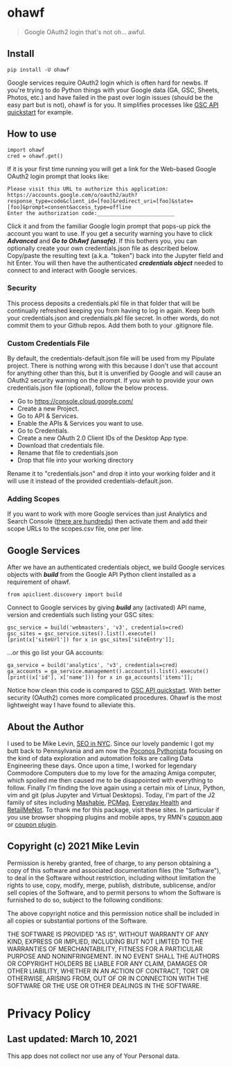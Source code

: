 # ohawf
> Google OAuth2 login that's not oh... awful.


## Install

`pip install -U ohawf`

Google services require OAuth2 login which is often hard for newbs. If you're trying to do Python things with your Google data (GA, GSC, Sheets, Photos, etc.) and have failed in the past over login issues (should be the easy part but is not), ohawf is for you. It simplifies processes like [GSC API quickstart](https://developers.google.com/webmaster-tools/search-console-api-original/v3/quickstart/quickstart-python) for example.

## How to use

    import ohawf
    cred = ohawf.get()

If it is your first time running you will get a link for the Web-based Google OAuth2 login prompt that looks like:

    Please visit this URL to authorize this application: https://accounts.google.com/o/oauth2/auth?response_type=code&client_id=[foo]&redirect_uri=[foo]&state=[foo]&prompt=consent&access_type=offline
    Enter the authorization code:_________________________

Click it and from the familiar Google login prompt that pops-up pick the account you want to use. If you get a security warning you have to click ***Advanced*** and ***Go to OhAwf (unsafe)***. If this bothers you, you can optionally create your own credentials.json file as described below. Copy/paste the resulting text (a.k.a. "token") back into the Jupyter field and hit Enter. You will then have the authenticated ***credentials object*** needed to connect to and interact with Google services. 

### Security

This process deposits a credentials.pkl file in that folder that will be continually refreshed keeping you from having to log in again. Keep both your credentials.json and credentials.pkl file secret. In other words, do not commit them to your Github repos. Add them both to your .gitignore file.

### Custom Credentials File

By default, the credentials-default.json file will be used from my Pipulate project. There is nothing wrong with this because I don't use that account for anything other than this, but it is unverified by Google and will cause an OAuth2 security warning on the prompt. If you wish to provide your own credentials.json file (optional), follow the below process. 

- Go to https://console.cloud.google.com/
- Create a new Project.
- Go to API & Services.
- Enable the APIs & Services you want to use.
- Go to Credentials.
- Create a new OAuth 2.0 Client IDs of the Desktop App type.
- Download that credentials file.
- Rename that file to credentials.json
- Drop that file into your working directory

Rename it to "credentials.json" and drop it into your working folder and it will use it instead of the provided credentials-default.json. 

### Adding Scopes

If you want to work with more Google services than just Analytics and Search Console ([there are hundreds](https://developers.google.com/identity/protocols/oauth2/scopes)) then activate them and add their scope URLs to the scopes.csv file, one per line.

## Google Services

After we have an authenticated credentials object, we build Google services objects with ***build*** from the Google API Python client installed as a requirement of ohawf.

    from apiclient.discovery import build
    
Connect to Google services by giving ***build*** any (activated) API name, version and credentials such listing your GSC sites:

    gsc_service = build('webmasters', 'v3', credentials=cred)
    gsc_sites = gsc_service.sites().list().execute()
    [print(x['siteUrl']) for x in gsc_sites['siteEntry']];

...or this go list your GA accounts:

    ga_service = build('analytics', 'v3', credentials=cred)
    ga_accounts = ga_service.management().accounts().list().execute()
    [print((x['id'], x['name'])) for x in ga_accounts['items']];

Notice how clean this code is compared to [GSC API quickstart](https://developers.google.com/webmaster-tools/search-console-api-original/v3/quickstart/quickstart-python). With better security (OAuth2) comes more complicated procedures. Ohawf is the most lightweight way I have found to alleviate this.

## About the Author
I used to be Mike Levin, [SEO in NYC](https://mikelev.in/). Since our lovely pandemic I got my butt back to Pennsylvania and am now the [Poconos Pythonista](https://www.youtube.com/channel/UCd26IHBHcbtxD7pUdnIgiCw) focusing on the kind of data exploration and automation folks are calling Data Engineering these days. Once upon a time, I worked for legendary Commodore Computers due to my love for the amazing Amiga computer, which spoiled me then caused me to be disappointed with everything to follow. Finally I'm finding the love again using a certain mix of Linux, Python, vim and git (plus Jupyter and Virtual Desktops). Today, I'm part of the J2 family of sites including [Mashable](https://mashable.com/), [PCMag](https://www.pcmag.com/picks/the-best-seo-tools), [Everyday Health](https://www.everydayhealthgroup.com/) and [RetailMeNot](https://www.retailmenot.com/). To thank me for this package, visit these sites. In particular if you use browser shopping plugins and mobile apps, try RMN's [coupon app](https://www.retailmenot.com/mobile) or [coupon plugin](https://www.retailmenot.com/dealfinder/?utm_source=github&utm_medium=employee_miklevin).

## Copyright (c) 2021 Mike Levin

Permission is hereby granted, free of charge, to any person obtaining a copy
of this software and associated documentation files (the "Software"), to deal
in the Software without restriction, including without limitation the rights
to use, copy, modify, merge, publish, distribute, sublicense, and/or sell
copies of the Software, and to permit persons to whom the Software is
furnished to do so, subject to the following conditions:

The above copyright notice and this permission notice shall be included in all
copies or substantial portions of the Software.

THE SOFTWARE IS PROVIDED "AS IS", WITHOUT WARRANTY OF ANY KIND, EXPRESS OR
IMPLIED, INCLUDING BUT NOT LIMITED TO THE WARRANTIES OF MERCHANTABILITY,
FITNESS FOR A PARTICULAR PURPOSE AND NONINFRINGEMENT. IN NO EVENT SHALL THE
AUTHORS OR COPYRIGHT HOLDERS BE LIABLE FOR ANY CLAIM, DAMAGES OR OTHER
LIABILITY, WHETHER IN AN ACTION OF CONTRACT, TORT OR OTHERWISE, ARISING FROM,
OUT OF OR IN CONNECTION WITH THE SOFTWARE OR THE USE OR OTHER DEALINGS IN THE
SOFTWARE.

# Privacy Policy
##  Last updated: March 10, 2021

This app does not collect nor use any of Your Personal data.
